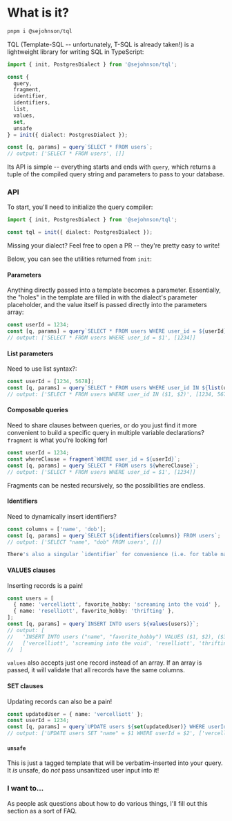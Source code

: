 # What is it?

```sh
pnpm i @sejohnson/tql
```

TQL (Template-SQL -- unfortunately, T-SQL is already taken!) is a lightweight library for writing SQL in TypeScript:

```ts
import { init, PostgresDialect } from '@sejohnson/tql';

const { 
  query,
  fragment,
  identifier,
  identifiers,
  list,
  values,
  set,
  unsafe
} = init({ dialect: PostgresDialect });

const [q, params] = query`SELECT * FROM users`;
// output: ['SELECT * FROM users', []]
```

Its API is simple -- everything starts and ends with `query`, which returns a tuple of the compiled query string and parameters to pass to your database.

### API

To start, you'll need to initialize the query compiler:

```ts
import { init, PostgresDialect } from '@sejohnson/tql';

const tql = init({ dialect: PostgresDialect });
```

Missing your dialect? Feel free to open a PR -- they're pretty easy to write!

Below, you can see the utilities returned from `init`:

#### Parameters

Anything directly passed into a template becomes a parameter. Essentially, the "holes" in the template are filled in with the dialect's parameter placeholder, and the value itself is passed directly into the parameters array:

```ts
const userId = 1234;
const [q, params] = query`SELECT * FROM users WHERE user_id = ${userId}`;
// output: ['SELECT * FROM users WHERE user_id = $1', [1234]]
```

#### List parameters

Need to use list syntax?:

```ts
const userId = [1234, 5678];
const [q, params] = query`SELECT * FROM users WHERE user_id IN ${list(userId)}`;
// output: ['SELECT * FROM users WHERE user_id IN ($1, $2)', [1234, 5678]]
```

#### Composable queries

Need to share clauses between queries, or do you just find it more convenient to build a specific query in multiple variable declarations? `fragment` is what you're looking for!

```ts
const userId = 1234;
const whereClause = fragment`WHERE user_id = ${userId}`;
const [q, params] = query`SELECT * FROM users ${whereClause}`;
// output: ['SELECT * FROM users WHERE user_id = $1', [1234]]
```

Fragments can be nested recursively, so the possibilities are endless.

#### Identifiers

Need to dynamically insert identifiers?

```ts
const columns = ['name', 'dob'];
const [q, params] = query`SELECT ${identifiers(columns)} FROM users`;
// output: ['SELECT "name", "dob" FROM users', []]

There's also a singular `identifier` for convenience (i.e. for table names). Identifiers are automatically quote-escaped -- `users.name` becomes `"users"."name"`.
```

#### VALUES clauses

Inserting records is a pain!

```ts
const users = [
  { name: 'vercelliott', favorite_hobby: 'screaming into the void' },
  { name: 'reselliott', favorite_hobby: 'thrifting' },
];
const [q, params] = query`INSERT INTO users ${values(users)}`;
// output: [
//   'INSERT INTO users ("name", "favorite_hobby") VALUES ($1, $2), ($3, $4)',
//   ['vercelliott', 'screaming into the void', 'reselliott', 'thrifting']
//  ]
```

`values` also accepts just one record instead of an array. If an array is passed, it will validate that all records have the same columns.

#### SET clauses

Updating records can also be a pain!

```ts
const updatedUser = { name: 'vercelliott' };
const userId = 1234;
const [q, params] = query`UPDATE users ${set(updatedUser)} WHERE userId = ${userId}`;
// output: ['UPDATE users SET "name" = $1 WHERE userId = $2', ['vercelliott', 1234]]
```

#### `unsafe`

This is just a tagged template that will be verbatim-inserted into your query. It _is_ unsafe, do _not_ pass unsanitized user input into it!

### I want to...

As people ask questions about how to do various things, I'll fill out this section as a sort of FAQ.
